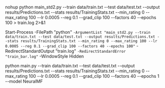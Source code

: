 nohup python main_std2.py --train data/train.txt --test data/test.txt --output results/Predictions.txt --stats results/TrainingStats.txt --min_rating 0 --max_rating 100 --lr 0.0005 --reg 0.1 --grad_clip 100 --factors 40 --epochs 100 > train.log 2>&1 

Start-Process -FilePath "python" `
  -ArgumentList "main_std2.py --train data/train.txt --test data/test.txt --output results/Predictions.txt --stats results/TrainingStats.txt --min_rating 0 --max_rating 100 --lr 0.0005 --reg 0.1 --grad_clip 100 --factors 40 --epochs 100" `
  -RedirectStandardOutput "train.log" `
  -RedirectStandardError "train_bar.log" `
  -WindowStyle Hidden 

python main.py  --train data/train.txt --test data/test.txt  --output results/Predictions.txt --stats results/TrainingStats.txt --min_rating 0  --max_rating 100 --lr 0.0005 --reg 0.1 --grad_clip 100 --factors 40 --epochs 1 --model NeuralMF 
